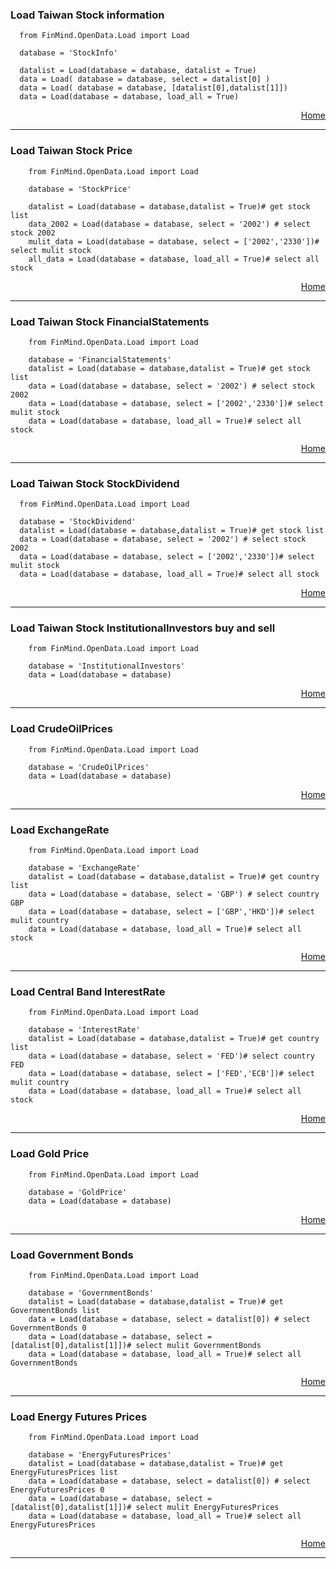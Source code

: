 
### Load Taiwan Stock information
      from FinMind.OpenData.Load import Load

      database = 'StockInfo'

      datalist = Load(database = database, datalist = True)
      data = Load( database = database, select = datalist[0] )
      data = Load( database = database, [datalist[0],datalist[1]])
      data = Load(database = database, load_all = True)
        
<html>
<p align="right">
  <a href = 'https://github.com/f496328mm/FinMind/tree/master/OpenData#load-example'> Home </a></p>
</html>   
      
-----------------------------------------------------------------
### Load Taiwan Stock Price
        from FinMind.OpenData.Load import Load

        database = 'StockPrice'

        datalist = Load(database = database,datalist = True)# get stock list
        data_2002 = Load(database = database, select = '2002') # select stock 2002
        mulit_data = Load(database = database, select = ['2002','2330'])# select mulit stock
        all_data = Load(database = database, load_all = True)# select all stock
        
<html>
<p align="right">
  <a href = 'https://github.com/f496328mm/FinMind/tree/master/OpenData#load-example'> Home </a></p>
</html>   

-----------------------------------------------------------------
### Load Taiwan Stock FinancialStatements
        from FinMind.OpenData.Load import Load

        database = 'FinancialStatements'
        datalist = Load(database = database,datalist = True)# get stock list
        data = Load(database = database, select = '2002') # select stock 2002
        data = Load(database = database, select = ['2002','2330'])# select mulit stock
        data = Load(database = database, load_all = True)# select all stock
        
<html>
<p align="right">
  <a href = 'https://github.com/f496328mm/FinMind/tree/master/OpenData#load-example'> Home </a></p>
</html>   
      
-----------------------------------------------------------------
### Load Taiwan Stock StockDividend

      from FinMind.OpenData.Load import Load

      database = 'StockDividend'
      datalist = Load(database = database,datalist = True)# get stock list
      data = Load(database = database, select = '2002') # select stock 2002
      data = Load(database = database, select = ['2002','2330'])# select mulit stock
      data = Load(database = database, load_all = True)# select all stock
        
<html>
<p align="right">
  <a href = 'https://github.com/f496328mm/FinMind/tree/master/OpenData#load-example'> Home </a></p>
</html>   
      
-----------------------------------------------------------------
### Load Taiwan Stock InstitutionalInvestors buy and sell
        from FinMind.OpenData.Load import Load

        database = 'InstitutionalInvestors'
        data = Load(database = database) 
        
<html>
<p align="right">
  <a href = 'https://github.com/f496328mm/FinMind/tree/master/OpenData#load-example'> Home </a></p>
</html>   
              
-----------------------------------------------------------------
### Load CrudeOilPrices
        from FinMind.OpenData.Load import Load

        database = 'CrudeOilPrices'
        data = Load(database = database)
        
<html>
<p align="right">
  <a href = 'https://github.com/f496328mm/FinMind/tree/master/OpenData#load-example'> Home </a></p>
</html>   
              
-----------------------------------------------------------------
### Load ExchangeRate
        from FinMind.OpenData.Load import Load

        database = 'ExchangeRate'
        datalist = Load(database = database,datalist = True)# get country list
        data = Load(database = database, select = 'GBP') # select country GBP
        data = Load(database = database, select = ['GBP','HKD'])# select mulit country
        data = Load(database = database, load_all = True)# select all stock
        
<html>
<p align="right">
  <a href = 'https://github.com/f496328mm/FinMind/tree/master/OpenData#load-example'> Home </a></p>
</html>   
              
-----------------------------------------------------------------
### Load Central Band InterestRate
        from FinMind.OpenData.Load import Load

        database = 'InterestRate'
        datalist = Load(database = database,datalist = True)# get country list
        data = Load(database = database, select = 'FED')# select country FED
        data = Load(database = database, select = ['FED','ECB'])# select mulit country
        data = Load(database = database, load_all = True)# select all stock
        
<html>
<p align="right">
  <a href = 'https://github.com/f496328mm/FinMind/tree/master/OpenData#load-example'> Home </a></p>
</html>   
              
-----------------------------------------------------------------
### Load Gold Price
        from FinMind.OpenData.Load import Load

        database = 'GoldPrice'
        data = Load(database = database)
        
<html>
<p align="right">
  <a href = 'https://github.com/f496328mm/FinMind/tree/master/OpenData#load-example'> Home </a></p>
</html>   

-----------------------------------------------------------------
### Load Government Bonds
        from FinMind.OpenData.Load import Load

        database = 'GovernmentBonds'
        datalist = Load(database = database,datalist = True)# get GovernmentBonds list
        data = Load(database = database, select = datalist[0]) # select GovernmentBonds 0
        data = Load(database = database, select = [datalist[0],datalist[1]])# select mulit GovernmentBonds
        data = Load(database = database, load_all = True)# select all GovernmentBonds
        
<html>
<p align="right">
  <a href = 'https://github.com/f496328mm/FinMind/tree/master/OpenData#load-example'> Home </a></p>
</html>    

-----------------------------------------------------------------
### Load Energy Futures Prices
        from FinMind.OpenData.Load import Load

        database = 'EnergyFuturesPrices'
        datalist = Load(database = database,datalist = True)# get EnergyFuturesPrices list
        data = Load(database = database, select = datalist[0]) # select EnergyFuturesPrices 0
        data = Load(database = database, select = [datalist[0],datalist[1]])# select mulit EnergyFuturesPrices
        data = Load(database = database, load_all = True)# select all EnergyFuturesPrices
        
<html>
<p align="right">
  <a href = 'https://github.com/f496328mm/FinMind/tree/master/OpenData#load-example'> Home </a></p>
</html>   
              
-----------------------------------------------------------------
